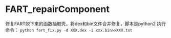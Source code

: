 # FART_repairComponent
修复FART脱下来的函数抽取壳，将dex和bin文件合并修复，脚本是python2
执行命令：
`python fart_fix.py -d XXX.dex -i xxx.bin>>XXX.txt`
